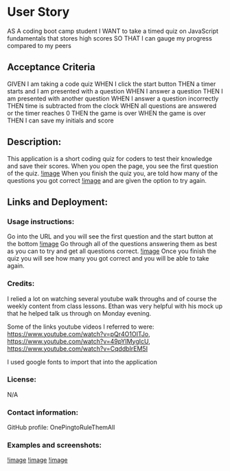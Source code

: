 # User Story
AS A coding boot camp student
I WANT to take a timed quiz on JavaScript fundamentals that stores high scores
SO THAT I can gauge my progress compared to my peers


## Acceptance Criteria
GIVEN I am taking a code quiz
WHEN I click the start button
THEN a timer starts and I am presented with a question
WHEN I answer a question
THEN I am presented with another question
WHEN I answer a question incorrectly
THEN time is subtracted from the clock
WHEN all questions are answered or the timer reaches 0
THEN the game is over
WHEN the game is over
THEN I can save my initials and score

## Description:
This application is a short coding quiz for coders to test their knowledge and save their scores. 
When you open the page, you see the first question of the quiz. [!image](first-coding-question.png)
When you finish the quiz you, are told how many of the questions you got correct [!image](correct.png) and are given the option to try again.


## Links and Deployment:


### Usage instructions: 
Go into the URL and you will see the first question and the start button at the bottom [!image](first-coding-question.png)
Go through all of the questions answering them as best as you can to try and get all questions correct. [!image](dom-question.png)
Once you finish the quiz you will see how many you got correct and you will be able to take again. 


### Credits: 
I relied a lot on watching several youtube walk throughs and of course the weekly content from class lessons. Ethan was very helpful with his mock up that he helped talk us through on Monday evening. 

Some of the links youtube videos I referred to were: https://www.youtube.com/watch?v=pQr4O1OITJo, https://www.youtube.com/watch?v=49pYIMygIcU, https://www.youtube.com/watch?v=CqddbIrEM5I

I used google fonts to import that into the application

### License: 
N/A

### Contact information: 
GitHub profile: OnePingtoRuleThemAll

### Examples and screenshots:
[!image](first-coding-question.png)
[!image](correct.png)
[!image](dom-question.png)

